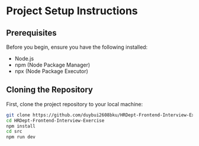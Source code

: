 # Project Setup Instructions

## Prerequisites

Before you begin, ensure you have the following installed:

- Node.js
- npm (Node Package Manager)
- npx (Node Package Executor)

## Cloning the Repository

First, clone the project repository to your local machine:

```sh
git clone https://github.com/duybui2608bku/HRDept-Frontend-Interview-Exercise
cd HRDept-Frontend-Interview-Exercise
npm install
cd src
npm run dev
